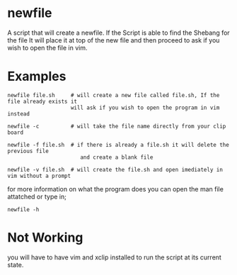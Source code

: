 # newfile

A script that will create a newfile. If the Script is able to find the Shebang for the file
It will place it at top of the new file and then proceed to ask if you wish to open the file in vim.

# Examples

```
newfile file.sh     # will create a new file called file.sh, If the file already exists it 
                    will ask if you wish to open the program in vim instead
```
```
newfile -c          # will take the file name directly from your clip board
```
```
newfile -f file.sh  # if there is already a file.sh it will delete the previous file
                       and create a blank file
```
```
newfile -v file.sh  # will create the file.sh and open imediately in vim without a prompt
```

for more information on what the program does you can open the man file attatched or type in;
```
newfile -h
```

# Not Working
you will have to have vim and xclip installed to run the script at its current state.

